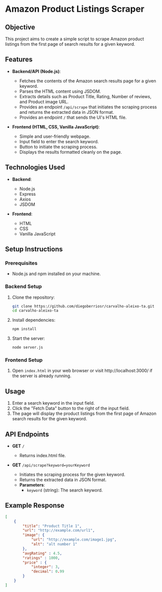 # Amazon Product Listings Scraper

## Objective
This project aims to create a simple script to scrape Amazon product listings from the first page of search results for a given keyword.

## Features
- **Backend/API (Node.js)**:
  - Fetches the contents of the Amazon search results page for a given keyword.
  - Parses the HTML content using JSDOM.
  - Extracts details such as Product Title, Rating, Number of reviews, and Product image URL.
  - Provides an endpoint `/api/scrape` that initiates the scraping process and returns the extracted data in JSON format.
  - Provides an endpoint `/` that sends the UI's HTML file.

- **Frontend (HTML, CSS, Vanilla JavaScript)**:
  - Simple and user-friendly webpage.
  - Input field to enter the search keyword.
  - Button to initiate the scraping process.
  - Displays the results formatted cleanly on the page.

## Technologies Used
- **Backend**:
  - Node.js
  - Express
  - Axios
  - JSDOM

- **Frontend**:
  - HTML
  - CSS
  - Vanilla JavaScript

## Setup Instructions

### Prerequisites
- Node.js and npm installed on your machine.

### Backend Setup
1. Clone the repository:
    ```sh
    git clone https://github.com/diegoberriosr/carvalho-aleixo-ta.git
    cd carvalho-aleixo-ta
    ```

2. Install dependencies:
    ```sh
    npm install
    ```

3. Start the server:
    ```sh
    node server.js
    ```

### Frontend Setup
1. Open `index.html` in your web browser or visit http://localhost:3000/ if the server is already running.

## Usage
1. Enter a search keyword in the input field.
2. Click the "Fetch Data" button to the right of the input field.
3. The page will display the product listings from the first page of Amazon search results for the given keyword.

## API Endpoints

- **GET** `/`
  - Returns index.html file.

- **GET** `/api/scrape?keyword=yourKeyword`
  - Initiates the scraping process for the given keyword.
  - Returns the extracted data in JSON format.
  - **Parameters**:
    - `keyword` (string): The search keyword.

## Example Response
```json
[
    {
        "title": "Product Title 1",
        "url": "http://example.com/url1",
        "image": {
            "url": "http://example.com/image1.jpg",
            "alt": "alt number 1"
        },
        "avgRating" : 4.5,
        "ratings" : 1000,
        "price" : {
            "integer": 3,
            "decimal": 0.99
        }
    }
]
